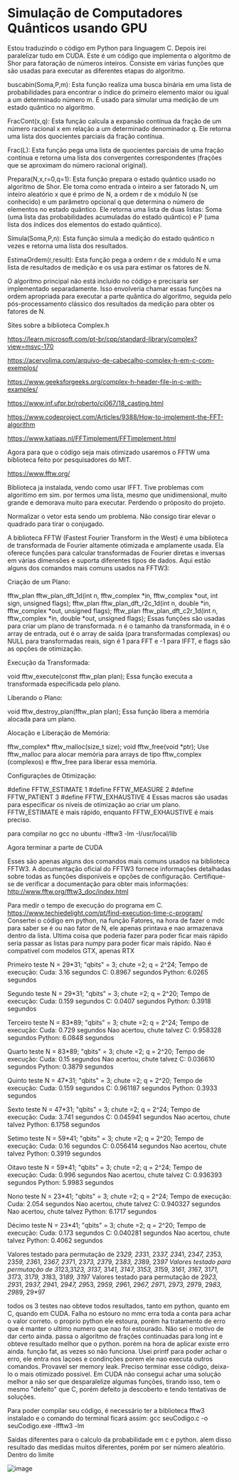 # Simulação de Computadores Quânticos usando GPU
Estou traduzindo o código em Python para linguagem C. Depois irei paralelizar tudo em CUDA.
Este é um código que implementa o algoritmo de Shor para fatoração de números inteiros. Consiste em várias funções que são usadas para executar as diferentes etapas do algoritmo.

buscabin(Soma,P,m): Esta função realiza uma busca binária em uma lista de probabilidades para encontrar o índice do primeiro elemento maior ou igual a um determinado número m. É usado para simular uma medição de um estado quântico no algoritmo.

FracCont(x,q): Esta função calcula a expansão contínua da fração de um número racional x em relação a um determinado denominador q. Ele retorna uma lista dos quocientes parciais da fração contínua.

Frac(L): Esta função pega uma lista de quocientes parciais de uma fração contínua e retorna uma lista dos convergentes correspondentes (frações que se aproximam do número racional original).

Prepara(N,x,r=0,q=1): Esta função prepara o estado quântico usado no algoritmo de Shor. Ele toma como entrada o inteiro a ser fatorado N, um inteiro aleatório x que é primo de N, a ordem r de x módulo N (se conhecido) e um parâmetro opcional q que determina o número de elementos no estado quântico. Ele retorna uma lista de duas listas: Soma (uma lista das probabilidades acumuladas do estado quântico) e P (uma lista dos índices dos elementos do estado quântico).

Simula(Soma,P,n): Esta função simula a medição do estado quântico n vezes e retorna uma lista dos resultados.

EstimaOrdem(r,result): Esta função pega a ordem r de x módulo N e uma lista de resultados de medição e os usa para estimar os fatores de N.

O algoritmo principal não está incluído no código e precisaria ser implementado separadamente. Isso envolveria chamar essas funções na ordem apropriada para executar a parte quântica do algoritmo, seguida pelo pós-processamento clássico dos resultados da medição para obter os fatores de N.

Sites sobre a biblioteca Complex.h 

https://learn.microsoft.com/pt-br/cpp/standard-library/complex?view=msvc-170

https://acervolima.com/arquivo-de-cabecalho-complex-h-em-c-com-exemplos/

https://www.geeksforgeeks.org/complex-h-header-file-in-c-with-examples/

https://www.inf.ufpr.br/roberto/ci067/18_casting.html

https://www.codeproject.com/Articles/9388/How-to-implement-the-FFT-algorithm

https://www.katjaas.nl/FFTimplement/FFTimplement.html

Agora para que o código seja mais otimizado usaremos o FFTW uma biblioteca feito por pesquisadores do MIT.

https://www.fftw.org/

Biblioteca ja instalada, vendo como usar IFFT.
Tive problemas com algoritimo em sim. por termos uma lista, mesmo que unidimensional, muito grande e demorava muito para executar. Perdendo o próposito do projeto.

Normalizar o vetor esta sendo um problema. Não consigo tirar elevar o quadrado para tirar o conjugado.


A biblioteca FFTW (Fastest Fourier Transform in the West) é uma biblioteca de transformada de Fourier altamente otimizada e amplamente usada. Ela oferece funções para calcular transformadas de Fourier diretas e inversas em várias dimensões e suporta diferentes tipos de dados. Aqui estão alguns dos comandos mais comuns usados na FFTW3:

Criação de um Plano:

fftw_plan fftw_plan_dft_1d(int n, fftw_complex *in, fftw_complex *out, int sign, unsigned flags);
fftw_plan fftw_plan_dft_r2c_1d(int n, double *in, fftw_complex *out, unsigned flags);
fftw_plan fftw_plan_dft_c2r_1d(int n, fftw_complex *in, double *out, unsigned flags);
Essas funções são usadas para criar um plano de transformada. n é o tamanho da transformada, in é o array de entrada, out é o array de saída (para transformadas complexas) ou NULL para transformadas reais, sign é 1 para FFT e -1 para IFFT, e flags são as opções de otimização.

Execução da Transformada:

void fftw_execute(const fftw_plan plan);
Essa função executa a transformada especificada pelo plano.

Liberando o Plano:

void fftw_destroy_plan(fftw_plan plan);
Essa função libera a memória alocada para um plano.

Alocação e Liberação de Memória:

fftw_complex* fftw_malloc(size_t size);
void fftw_free(void *ptr);
Use fftw_malloc para alocar memória para arrays de tipo fftw_complex (complexos) e fftw_free para liberar essa memória.

Configurações de Otimização:

#define FFTW_ESTIMATE 1
#define FFTW_MEASURE 2
#define FFTW_PATIENT 3
#define FFTW_EXHAUSTIVE 4
Essas macros são usadas para especificar os níveis de otimização ao criar um plano. FFTW_ESTIMATE é mais rápido, enquanto FFTW_EXHAUSTIVE é mais preciso.

para compilar no gcc no ubuntu 
-lfftw3 -lm -I/usr/local/lib

Agora terminar a parte de CUDA

Esses são apenas alguns dos comandos mais comuns usados na biblioteca FFTW3. A documentação oficial do FFTW3 fornece informações detalhadas sobre todas as funções disponíveis e opções de configuração. Certifique-se de verificar a documentação para obter mais informações: http://www.fftw.org/fftw3_doc/index.html

Para medir o tempo de execução do programa em C.
https://www.techiedelight.com/pt/find-execution-time-c-program/
Consertei o código em python, na função Fatores, na hora de fazer o mdc para saber se é ou nao fator de N, ele apenas printava e nao armazenava dentro da lista. Ultima coisa que poderia fazer para poder ficar mais rápido seria passar as listas para numpy para poder ficar mais rápido.
Nao é compativel com modelos GTX, apenas RTX 

Primeiro teste
  N = 29*31;
  "qbits" = 3;
  chute =2;
  q = 2^24;
Tempo de execução:
  Cuda: 3.16 segundos
  C: 0.8967 segundos
  Python: 6.0265 segundos

Segundo teste
  N = 29*31;
  "qbits" = 3;
  chute =2;
  q = 2^20;
Tempo de execução:
  Cuda: 0.159 segundos
  C: 0.0407 segundos
  Python: 0.3918 segundos

Terceiro teste
  N = 83*89;
  "qbits" = 3;
  chute =2;
  q = 2^24;
Tempo de execução:
  Cuda: 0.729 segundos Nao acertou, chute talvez
  C: 0.958328 segundos
  Python: 6.0848 segundos

Quarto teste
  N = 83*89;
  "qbits" = 3;
  chute =2;
  q = 2^20;
Tempo de execução:
  Cuda: 0.15 segundos Nao acertou, chute talvez
  C: 0.036610 segundos
  Python: 0.3879 segundos
  
Quinto teste
  N = 47*31;
  "qbits" = 3;
  chute =2;
  q = 2^20;
Tempo de execução:
  Cuda: 0.159 segundos
  C: 0.961187 segundos
  Python: 0.3933 segundos

Sexto teste
  N = 47*31;
  "qbits" = 3;
  chute =2;
  q = 2^24;
Tempo de execução:
  Cuda:  3.741 segundos
  C: 0.045941 segundos Nao acertou, chute talvez
  Python: 6.1758 segundos
  
Setimo teste
  N = 59*41;
  "qbits" = 3;
  chute =2;
  q = 2^20;
Tempo de execução:
  Cuda:  0.16 segundos
  C: 0.056414 segundos Nao acertou, chute talvez
  Python: 0.3919 segundos
  
Oitavo teste
  N = 59*41;
  "qbits" = 3;
  chute =2;
  q = 2^24;
Tempo de execução:
  Cuda:  0.996 segundos Nao acertou, chute talvez
  C: 0.936393 segundos
  Python: 5.9983 segundos
  
Nono teste
  N = 23*41;
  "qbits" = 3;
  chute =2;
  q = 2^24;
Tempo de execução:
  Cuda:  2.054 segundos Nao acertou, chute talvez
  C: 0.940327 segundos Nao acertou, chute talvez
  Python: 6.1717 segundos
  
Décimo teste
  N = 23*41;
  "qbits" = 3;
  chute =2;
  q = 2^20;
Tempo de execução:
  Cuda:  0.173 segundos
  C: 0.040281 segundos Nao acertou, chute talvez
  Python: 0.4062 segundos

  Valores testado para permutação de 23*29, 23*31, 23*37, 23*41, 23*47, 23*53, 23*59, 23*61, 23*67, 23*71, 23*73, 23*79, 23*83, 23*89, 23*97
  Valores testado para permutação de 31*23,31*23, 31*37, 31*41, 31*47, 31*53, 31*59, 31*61, 31*67, 31*71, 31*73, 31*79, 31*83, 31*89, 31*97
  Valores testado para permutação de 29*23, 29*31, 29*37, 29*41, 29*47, 29*53, 29*59, 29*61, 29*67, 29*71, 29*73, 29*79, 29*83, 29*89, 29*97

  todos os 3 testes nao obteve todos resultados, tanto em python, quanto em C, quando em CUDA.
  Falha no estouro no mmc erra toda a conta para achar o valor correto.
  o proprio python ele estoura, porém ha tratamento de erro que é manter o ultimo numero que nao foi estourado. Não sei o motivo de dar certo ainda.
  passa o algoritmo de frações continuadas para long int e obteve resultado melhor que o python. porém na hora de aplicar existe erro ainda. 
  função fat, as vezes so não funciona. Usei printf para poder achar o erro, ele entra nos laçoes e condinções porem ele nao executa outros comandos. Provavel ser memory leak.
  Preciso terminar esse código, deixa-lo o mais otimizado possivel. Em CUDA não consegui achar uma solução melhor a não ser que desparalelize algumas funções, tirando isso, tem o mesmo "defeito" que C, porém defeito ja descoberto e tendo tentativas de soluções.

  Para poder compilar seu código, é necessário ter a biblioteca fftw3 instalado e o comando do terminal ficará assim:
  gcc seuCodigo.c -o seuCodigo.exe -lfftw3 -lm

  Saidas diferentes para o calculo da probabilidade em c e python. alem disso resultado das medidas muitos diferentes, porém por ser número aleatório. Dentro do limite

  
![image](https://github.com/raianffc/Simulacao-Quantica-usando-GPU/assets/54862169/b51d44e9-316d-4dac-9375-984e149eb2dd)
